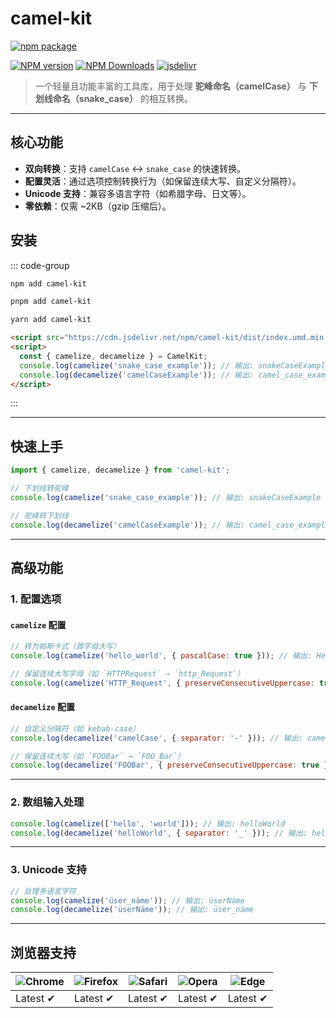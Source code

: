 # **camel-kit**

[![npm package](https://nodei.co/npm/camel-kit.png?downloads=true&downloadRank=true&stars=true)](https://www.npmjs.com/package/camel-kit)

[![NPM version](https://img.shields.io/npm/v/camel-kit.svg?style=flat)](https://npmjs.org/package/camel-kit)
[![NPM Downloads](https://img.shields.io/npm/dm/camel-kit.svg?style=flat)](https://npmjs.org/package/camel-kit)
[![jsdelivr](https://data.jsdelivr.com/v1/package/npm/camel-kit/badge)](https://www.jsdelivr.com/package/npm/camel-kit)

> 一个轻量且功能丰富的工具库，用于处理 **驼峰命名（camelCase）** 与 **下划线命名（snake_case）** 的相互转换。

---

## **核心功能**
- **双向转换**：支持 `camelCase` ↔ `snake_case` 的快速转换。
- **配置灵活**：通过选项控制转换行为（如保留连续大写、自定义分隔符）。
- **Unicode 支持**：兼容多语言字符（如希腊字母、日文等）。
- **零依赖**：仅需 ~2KB（gzip 压缩后）。

## **安装**

::: code-group

```bash [npm]
npm add camel-kit
```
```bash [pnpm]
pnpm add camel-kit
```
```bash [yarn]
yarn add camel-kit
```
```html [html]
<script src="https://cdn.jsdelivr.net/npm/camel-kit/dist/index.umd.min.js"></script>
<script>
  const { camelize, decamelize } = CamelKit;
  console.log(camelize('snake_case_example')); // 输出: snakeCaseExample
  console.log(decamelize('camelCaseExample')); // 输出: camel_case_example
</script>
```

:::

---

## **快速上手**
```javascript
import { camelize, decamelize } from 'camel-kit';

// 下划线转驼峰
console.log(camelize('snake_case_example')); // 输出: snakeCaseExample

// 驼峰转下划线
console.log(decamelize('camelCaseExample')); // 输出: camel_case_example
```

---

## **高级功能**
### **1. 配置选项**
#### **`camelize` 配置**
```javascript
// 转为帕斯卡式（首字母大写）
console.log(camelize('hello_world', { pascalCase: true })); // 输出: HelloWorld

// 保留连续大写字母（如 `HTTPRequest` → `http_Request`）
console.log(camelize('HTTP_Request', { preserveConsecutiveUppercase: true })); // 输出: hTTP_Request
```

#### **`decamelize` 配置**
```javascript
// 自定义分隔符（如 kebab-case）
console.log(decamelize('camelCase', { separator: '-' })); // 输出: camel-case

// 保留连续大写（如 `FOOBar` → `FOO_Bar`）
console.log(decamelize('FOOBar', { preserveConsecutiveUppercase: true })); // 输出: FOO_Bar
```

---

### **2. 数组输入处理**
```javascript
console.log(camelize(['hello', 'world'])); // 输出: helloWorld
console.log(decamelize('helloWorld', { separator: '_' })); // 输出: hello_world
```

---

### **3. Unicode 支持**
```javascript
// 处理多语言字符
console.log(camelize('üser_näme')); // 输出: üserNäme
console.log(decamelize('üserNäme')); // 输出: üser_näme
```

---

## **浏览器支持**

![Chrome](https://raw.github.com/alrra/browser-logos/master/src/chrome/chrome_48x48.png) | ![Firefox](https://raw.github.com/alrra/browser-logos/master/src/firefox/firefox_48x48.png) | ![Safari](https://raw.github.com/alrra/browser-logos/master/src/safari/safari_48x48.png) | ![Opera](https://raw.github.com/alrra/browser-logos/master/src/opera/opera_48x48.png) | ![Edge](https://raw.github.com/alrra/browser-logos/master/src/edge/edge_48x48.png) |
--- | --- | --- | --- | --- |
Latest ✔ | Latest ✔ | Latest ✔ | Latest ✔ | Latest ✔ |